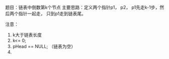 题目：链表中倒数第k个节点
主要思路：定义两个指针p1， p2， p1先走k-1步，然后两个指针一起走， 只到p1走到链表尾。

注意：
1. k大于链表长度
2. k<= 0;
3. pHead == NULL; （链表为空）
4. 